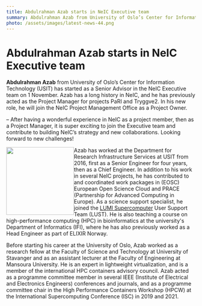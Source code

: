```yaml
---
title: Abdulrahman Azab starts in NeIC Executive team 
summary: Abdulrahman Azab from University of Oslo’s Center for Information Technology (USIT) has started as a Senior Advisor in the NeIC Executive team on 1 November. Azab has a long history in NeIC, and he has previously acted as the Project Manager for projects PaRI and Tryggve2.
photo: /assets/images/latest-news-44.png
---
```


Abdulrahman Azab starts in NeIC Executive team 
===========================

**Abdulrahman Azab** from University of Oslo’s Center for Information Technology (USIT) has started as a Senior Advisor in the NeIC Executive team on 1 November. Azab has a long history in NeIC, and he has previously acted as the Project Manager for projects PaRI and Tryggve2. In his new role, he will join the NeIC Project Management Office as a Project Owner.

– After having a wonderful experience in NeIC as a project member, then as a Project Manager, it is super exciting to join the Executive team and contribute to building NeIC’s strategy and new collaborations. Looking forward to new challenges!

<img class="normal" src="{% include baseurl %}/assets/images/news/AbdulrahmanAzab.jpeg" height="180" style="float: left" margin="0px 5px">

Azab has worked at the Department for Research Infrastructure Services at USIT from 2016, first as a Senior Engineer for four years, then as a Chief Engineer. In addition to his work in several NeIC projects, he has contributed to and coordinated work packages in (EOSC) European Open Science Cloud and PRACE (Partnership for Advanced Computing in Europe). As a science support specialist, he joined the [LUMI Supercomputer](https://www.lumi-supercomputer.eu]) User Support Team (LUST). He is also teaching a course on high-performance computing (HPC) in bioinformatics at the university's Department of Informatics (IFI), where he has also previously worked as a Head Engineer as part of ELIXIR Norway. 

Before starting his career at the University of Oslo, Azab worked as a research fellow at the Faculty of Science and Technology at University of Stavanger and as an assistant lecturer at the Faculty of Engineering at Mansoura University. He is an expert in lightweight virtualization, and is a member of the international HPC containers advisory council. Azab acted as a programme committee member in several IEEE (Institute of Electrical and Electronics Engineers) conferences and journals, and as a programme committee chair in the High Performance Containers Workshop (HPCW) at the International Supercomputing Conference (ISC) in 2019 and 2021.